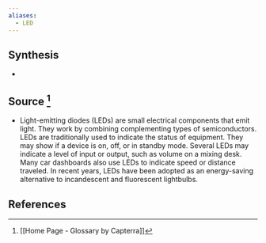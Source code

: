 ```yaml
---
aliases:
  - LED
---
```

## Synthesis
- 
## Source [^1]
- Light-emitting diodes (LEDs) are small electrical components that emit light. They work by combining complementing types of semiconductors. LEDs are traditionally used to indicate the status of equipment. They may show if a device is on, off, or in standby mode. Several LEDs may indicate a level of input or output, such as volume on a mixing desk. Many car dashboards also use LEDs to indicate speed or distance traveled. In recent years, LEDs have been adopted as an energy-saving alternative to incandescent and fluorescent lightbulbs.
## References

[^1]: [[Home Page - Glossary by Capterra]]